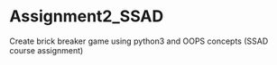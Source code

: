 # Assignment2_SSAD
Create brick breaker game using python3 and OOPS concepts (SSAD course assignment)
